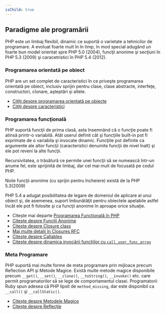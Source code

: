 ```yaml
---
isChild: true
---
```


## Paradigme ale programării

PHP este un limbaj flexibil, dinamic ce suportă o varietate a tehnicilor de programare. A evoluat foarte mult în în timp, în mod special adugând un foarte bun model orientat spre PHP 5.0 (2004), funcţii anonime şi secţiuni în PHP 5.3 (2009) şi caracetristici în PHP 5.4 (2012). 


### Programarea orientată pe obiect

PHP are un set complet de caracteristici în ce priveşte programarea orientată pe obiect, inclusiv sprijin pentru clase, clase abstracte, interfeţe, constructori, clonare, aşteptări şi altele. 

* [Citiţi despre programarea orientată pe obiecte][oop]
* [Citiţi despre caracteristici][traits]

### Programarea funcţională

PHP suportă funcţii de prima clasă, asta însemnând că o funcţie poate fi atinsă printr-o variabilă. Atât userul definit cât şi funcţiile built-in pot fi exprimate de o variabila şi invocate dinamic. Funcţiile pot definite ca argumente ale altor funcţii (caracteristici denumite funcţii de nivel înalt) şi ele pot reveni la alte funcţii. 

Recursivitatea, o trăsătură ce permite unei funcţii să se numească într-un anume fel, este sprijinită de limbaj, dar cel mai mult de focusată pe codul PHP. 

Noile funcţii anonime (cu sprijin pentru încheiere) există de la PHP 5.3(2009)

PHP 5.4 a adugat posibilitatea de legare de domeniul de aplicare al unui obiect şi, de asemenea, suport îmbunătăţit pentru obiectele apelabile astfel încât ele pot fi folosite şi ca funcţii anonime în aproape orice situaţie.

* Citeşte mai departe [Programarea Funcţională în PHP](/pages/Functional-Programming.html)
* [Citeşte despre Funcţii Anonime][anonymous-functions]
* [Citeşte despre Closure class][closure-class]
* [Mai multe detalii în Closures RFC][closures-rfc]
* [Citeşte despre Callables][callables] 
* [Citeşte despre dinamica invocării funcţiilor cu `call_user_func_array`][call-user-func-array]

### Meta Programare

PHP suportă mai multe forme de meta programare prin mijloace precum Reflection API şi Metode Magice. Există multe metode magice disponibile precum `__get()`, `__set()`, `__clone()`, `__toString()`, `__invoke()` etc. care permit programatorilor să se lege de comportamentul clasei. Programatorii Ruby spun adesea că PHP lipsit de `method_missing`, dar este disponibil ca `__call()` şi `__callStatic()`.


* [Citeşte despre Metodele Magice][magic-methods]
* [Citeşte despre Reflecţie][reflection]

[namespaces]: http://php.net/manual/en/language.namespaces.php
[overloading]: http://php.net/manual/en/language.oop5.overloading.php
[oop]: http://www.php.net/manual/en/language.oop5.php
[anonymous-functions]: http://www.php.net/manual/en/functions.anonymous.php
[closure-class]: http://php.net/manual/en/class.closure.php
[callables]: http://php.net/manual/en/language.types.callable.php
[magic-methods]: http://php.net/manual/en/language.oop5.magic.php
[reflection]: http://www.php.net/manual/en/intro.reflection.php
[traits]: http://www.php.net/traits
[call-user-func-array]: http://php.net/manual/en/function.call-user-func-array.php
[closures-rfc]: https://wiki.php.net/rfc/closures

